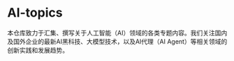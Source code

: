 # AI-topics
本仓库致力于汇集、撰写关于人工智能（AI）领域的各类专题内容。我们关注国内及国外企业的最新AI黑科技、大模型技术，以及AI代理（AI Agent）等相关领域的创新实践和发展趋势。
